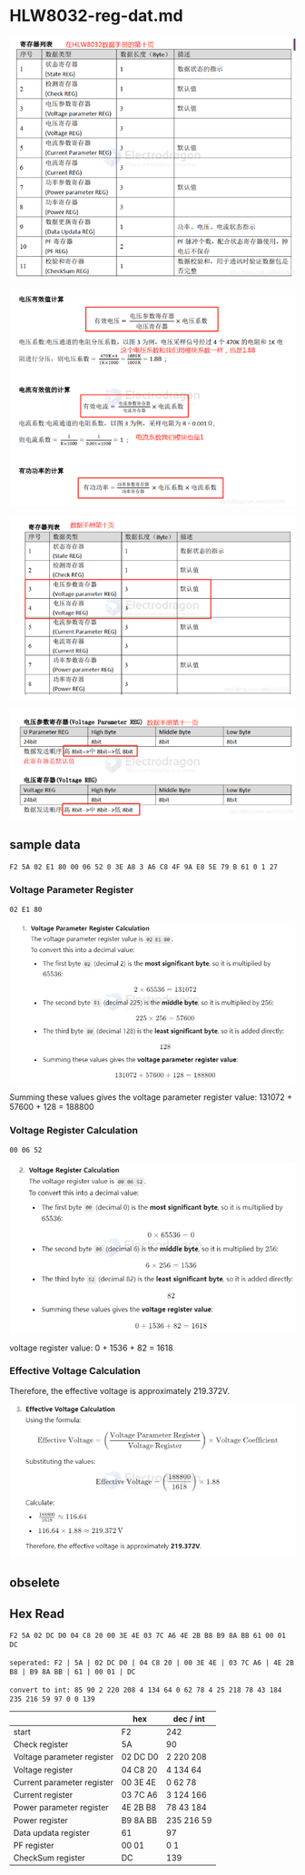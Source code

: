 
# HLW8032-reg-dat.md

![](2024-12-08-16-37-50.png)

![](2024-12-08-16-38-09.png)

![](2024-12-08-16-38-22.png)

![](2024-12-08-16-38-54.png)

## sample data 

    F2 5A 02 E1 80 00 06 52 0 3E A8 3 A6 C8 4F 9A E8 5E 79 B 61 0 1 27

### Voltage Parameter Register

    02 E1 80

![](2024-12-08-16-39-38.png)

Summing these values gives the voltage parameter register value: 131072 + 57600 + 128 = 188800

### Voltage Register Calculation

    00 06 52

![](2024-12-08-16-40-36.png)

voltage register value: 0 + 1536 + 82 = 1618

### Effective Voltage Calculation

Therefore, the effective voltage is approximately 219.372V.

![](2024-12-08-16-41-04.png)




## obselete 

## Hex Read

    F2 5A 02 DC D0 04 C8 20 00 3E 4E 03 7C A6 4E 2B B8 B9 8A BB 61 00 01 DC

    seperated: F2 | 5A | 02 DC D0 | 04 C8 20 | 00 3E 4E | 03 7C A6 | 4E 2B B8 | B9 8A BB | 61 | 00 01 | DC

    convert to int: 85 90 2 220 208 4 134 64 0 62 78 4 25 218 78 43 184 235 216 59 97 0 0 139

|                            | hex      | dec / int  |
| -------------------------- | -------- | ---------- |
| start                      | F2       | 242        |
| Check register             | 5A       | 90         |
| Voltage parameter register | 02 DC D0 | 2 220 208  |
| Voltage register           | 04 C8 20 | 4 134 64   |
| Current parameter register | 00 3E 4E | 0 62 78    |
| Current register           | 03 7C A6 | 3 124 166  |
| Power parameter register   | 4E 2B B8 | 78 43 184  |
| Power register             | B9 8A BB | 235 216 59 |
| Data updata register       | 61       | 97         |
| PF register                | 00 01    | 0 1        |
| CheckSum register          | DC       | 139        |

